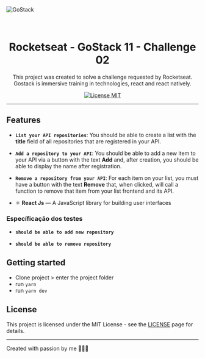 <img alt="GoStack" src="https://storage.googleapis.com/golden-wind/bootcamp-gostack/header-desafios.png" />

<h1 align="center">
<br>
Rocketseat - GoStack 11 - Challenge 02
</h1>

<p align="center">
This project was created to solve a challenge requested by Rocketseat. 
Gostack is immersive training in technologies, react and react natively.</p>

<p align="center">
  <a href="https://opensource.org/licenses/MIT">
    <img src="https://img.shields.io/badge/License-MIT-blue.svg" alt="License MIT">
  </a>
</p>

<hr />

## Features

- **`List your API repositories`**: You should be able to create a list with the **title** field of all repositories that are registered in your API.

- **`Add a repository to your API`**: You should be able to add a new item to your API via a button with the text **Add** and, after creation, you should be able to display the name after registration.

- **`Remove a repository from your API`**: For each item on your list, you must have a button with the text **Remove** that, when clicked, will call a function to remove that item from your list frontend and its API.

- ⚛️ **React Js** — A JavaScript library for building user interfaces

### Específicação dos testes

- **`should be able to add new repository`**

- **`should be able to remove repository`**

## Getting started

- Clone project > enter the project folder
- run `yarn`
- run `yarn dev`

## License

This project is licensed under the MIT License - see the [LICENSE](https://opensource.org/licenses/MIT) page for details.

---

Created with passion by me 👨🏻‍💻
